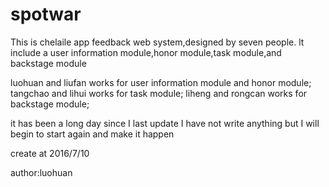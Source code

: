 # spotwar
This is chelaile app feedback web  system,designed by seven people.
lt include a user information module,honor module,task module,and backstage module

luohuan and liufan works for user information module and honor module;
tangchao and lihui works for task module;
liheng and rongcan works for backstage module;

it has been a long day since I last update 
I have not write anything but I will begin to start again and make it happen



create at 2016/7/10

author:luohuan


